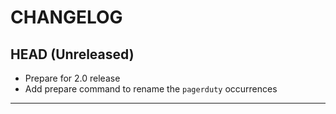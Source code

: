 CHANGELOG
=========

## HEAD (Unreleased)
* Prepare for 2.0 release
* Add prepare command to rename the `pagerduty` occurrences

---

